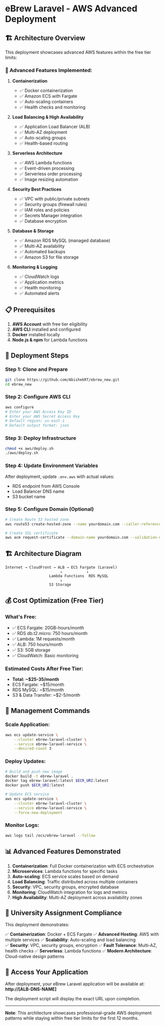 # eBrew Laravel - AWS Advanced Deployment

## 🏗️ Architecture Overview

This deployment showcases advanced AWS features within the free tier limits:

### **🚀 Advanced Features Implemented:**

1. **Containerization**
   - ✅ Docker containerization
   - ✅ Amazon ECS with Fargate
   - ✅ Auto-scaling containers
   - ✅ Health checks and monitoring

2. **Load Balancing & High Availability**
   - ✅ Application Load Balancer (ALB)
   - ✅ Multi-AZ deployment
   - ✅ Auto-scaling groups
   - ✅ Health-based routing

3. **Serverless Architecture**
   - ✅ AWS Lambda functions
   - ✅ Event-driven processing
   - ✅ Serverless order processing
   - ✅ Image resizing automation

4. **Security Best Practices**
   - ✅ VPC with public/private subnets
   - ✅ Security groups (firewall rules)
   - ✅ IAM roles and policies
   - ✅ Secrets Manager integration
   - ✅ Database encryption

5. **Database & Storage**
   - ✅ Amazon RDS MySQL (managed database)
   - ✅ Multi-AZ availability
   - ✅ Automated backups
   - ✅ Amazon S3 for file storage

6. **Monitoring & Logging**
   - ✅ CloudWatch logs
   - ✅ Application metrics
   - ✅ Health monitoring
   - ✅ Automated alerts

## 📋 Prerequisites

1. **AWS Account** with free tier eligibility
2. **AWS CLI** installed and configured
3. **Docker** installed locally
4. **Node.js & npm** for Lambda functions

## 🚀 Deployment Steps

### **Step 1: Clone and Prepare**
```bash
git clone https://github.com/AbishekRT/ebrew_new.git
cd ebrew_new
```

### **Step 2: Configure AWS CLI**
```bash
aws configure
# Enter your AWS Access Key ID
# Enter your AWS Secret Access Key
# Default region: us-east-1
# Default output format: json
```

### **Step 3: Deploy Infrastructure**
```bash
chmod +x aws/deploy.sh
./aws/deploy.sh
```

### **Step 4: Update Environment Variables**
After deployment, update `.env.aws` with actual values:
- RDS endpoint from AWS Console
- Load Balancer DNS name
- S3 bucket name

### **Step 5: Configure Domain (Optional)**
```bash
# Create Route 53 hosted zone
aws route53 create-hosted-zone --name yourdomain.com --caller-reference $(date +%s)

# Create SSL certificate
aws acm request-certificate --domain-name yourdomain.com --validation-method DNS
```

## 🏗️ Architecture Diagram

```
Internet → CloudFront → ALB → ECS Fargate (Laravel)
                         ↓           ↓
                    Lambda Functions  RDS MySQL
                         ↓
                    S3 Storage
```

## 💰 Cost Optimization (Free Tier)

### **What's Free:**
- ✅ ECS Fargate: 20GB-hours/month
- ✅ RDS db.t2.micro: 750 hours/month
- ✅ Lambda: 1M requests/month
- ✅ ALB: 750 hours/month
- ✅ S3: 5GB storage
- ✅ CloudWatch: Basic monitoring

### **Estimated Costs After Free Tier:**
- **Total: ~$25-35/month**
- ECS Fargate: ~$15/month
- RDS MySQL: ~$15/month
- S3 & Data Transfer: ~$2-5/month

## 🔧 Management Commands

### **Scale Application:**
```bash
aws ecs update-service \
    --cluster ebrew-laravel-cluster \
    --service ebrew-laravel-service \
    --desired-count 3
```

### **Deploy Updates:**
```bash
# Build and push new image
docker build -t ebrew-laravel .
docker tag ebrew-laravel:latest $ECR_URI:latest
docker push $ECR_URI:latest

# Update ECS service
aws ecs update-service \
    --cluster ebrew-laravel-cluster \
    --service ebrew-laravel-service \
    --force-new-deployment
```

### **Monitor Logs:**
```bash
aws logs tail /ecs/ebrew-laravel --follow
```

## 📊 Advanced Features Demonstrated

1. **Containerization**: Full Docker containerization with ECS orchestration
2. **Microservices**: Lambda functions for specific tasks
3. **Auto-scaling**: ECS service scales based on demand
4. **Load Balancing**: Traffic distributed across multiple containers
5. **Security**: VPC, security groups, encrypted database
6. **Monitoring**: CloudWatch integration for logs and metrics
7. **High Availability**: Multi-AZ deployment across availability zones

## 🎯 University Assignment Compliance

This deployment demonstrates:

✅ **Containerization**: Docker + ECS Fargate
✅ **Advanced Hosting**: AWS with multiple services
✅ **Scalability**: Auto-scaling and load balancing  
✅ **Security**: VPC, security groups, encryption
✅ **Fault Tolerance**: Multi-AZ, health checks
✅ **Serverless**: Lambda functions
✅ **Modern Architecture**: Cloud-native design patterns

## 📱 Access Your Application

After deployment, your eBrew Laravel application will be available at:
**http://[ALB-DNS-NAME]**

The deployment script will display the exact URL upon completion.

---

**Note**: This architecture showcases professional-grade AWS deployment patterns while staying within free tier limits for the first 12 months.